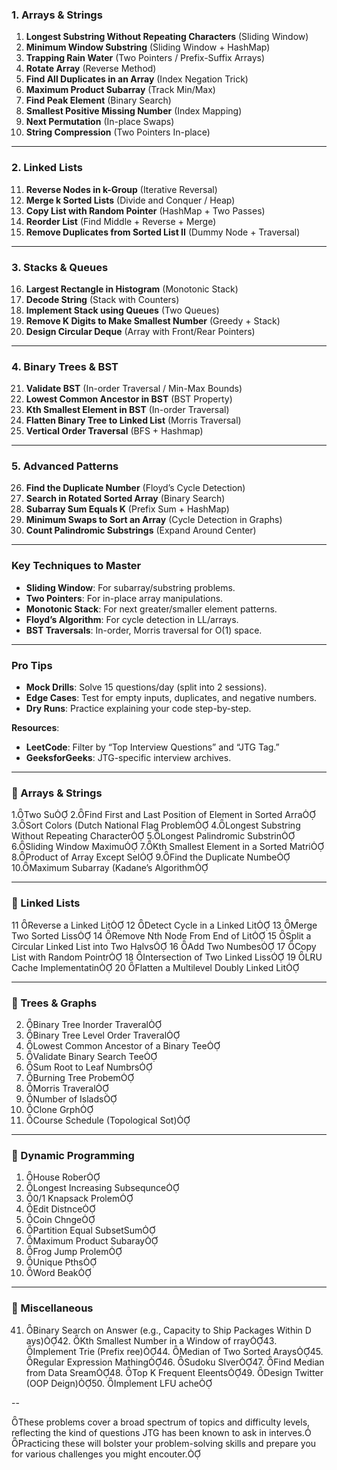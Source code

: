 
### **1. Arrays & Strings**  
1. **Longest Substring Without Repeating Characters** (Sliding Window)  
2. **Minimum Window Substring** (Sliding Window + HashMap)  
3. **Trapping Rain Water** (Two Pointers / Prefix-Suffix Arrays)  
4. **Rotate Array** (Reverse Method)  
5. **Find All Duplicates in an Array** (Index Negation Trick)  
6. **Maximum Product Subarray** (Track Min/Max)  
7. **Find Peak Element** (Binary Search)  
8. **Smallest Positive Missing Number** (Index Mapping)  
9. **Next Permutation** (In-place Swaps)  
10. **String Compression** (Two Pointers In-place)  

---

### **2. Linked Lists**  
11. **Reverse Nodes in k-Group** (Iterative Reversal)  
12. **Merge k Sorted Lists** (Divide and Conquer / Heap)  
13. **Copy List with Random Pointer** (HashMap + Two Passes)  
14. **Reorder List** (Find Middle + Reverse + Merge)  
15. **Remove Duplicates from Sorted List II** (Dummy Node + Traversal)  

---

### **3. Stacks & Queues**  
16. **Largest Rectangle in Histogram** (Monotonic Stack)  
17. **Decode String** (Stack with Counters)  
18. **Implement Stack using Queues** (Two Queues)  
19. **Remove K Digits to Make Smallest Number** (Greedy + Stack)  
20. **Design Circular Deque** (Array with Front/Rear Pointers)  

---

### **4. Binary Trees & BST**  
21. **Validate BST** (In-order Traversal / Min-Max Bounds)  
22. **Lowest Common Ancestor in BST** (BST Property)  
23. **Kth Smallest Element in BST** (In-order Traversal)  
24. **Flatten Binary Tree to Linked List** (Morris Traversal)  
25. **Vertical Order Traversal** (BFS + Hashmap)  

---

### **5. Advanced Patterns**  
26. **Find the Duplicate Number** (Floyd’s Cycle Detection)  
27. **Search in Rotated Sorted Array** (Binary Search)  
28. **Subarray Sum Equals K** (Prefix Sum + HashMap)  
29. **Minimum Swaps to Sort an Array** (Cycle Detection in Graphs)  
30. **Count Palindromic Substrings** (Expand Around Center)  

---

### **Key Techniques to Master**  
- **Sliding Window**: For subarray/substring problems.  
- **Two Pointers**: For in-place array manipulations.  
- **Monotonic Stack**: For next greater/smaller element patterns.  
- **Floyd’s Algorithm**: For cycle detection in LL/arrays.  
- **BST Traversals**: In-order, Morris traversal for O(1) space.  

---

### **Pro Tips**  
- **Mock Drills**: Solve 15 questions/day (split into 2 sessions).  
- **Edge Cases**: Test for empty inputs, duplicates, and negative numbers.  
- **Dry Runs**: Practice explaining your code step-by-step.  

**Resources**:  
- **LeetCode**: Filter by “Top Interview Questions” and “JTG Tag.”  
- **GeeksforGeeks**: JTG-specific interview archives.  

---

### 🧠 Arrays & Strings

1.Two Su
2.Find First and Last Position of Element in Sorted Arra
3.Sort Colors (Dutch National Flag Problem
4.Longest Substring Without Repeating Character
5.Longest Palindromic Substrin
6.Sliding Window Maximu
7.Kth Smallest Element in a Sorted Matri
8.Product of Array Except Sel
9.Find the Duplicate Numbe
10.Maximum Subarray (Kadane’s Algorithm

---

### 🔗 Linked Lists

11 Reverse a Linked Lit
12 Detect Cycle in a Linked Lit
13 Merge Two Sorted Liss
14 Remove Nth Node From End of Lit
15 Split a Circular Linked List into Two Halvs
16 Add Two Numbes
17 Copy List with Random Pointr
18 Intersection of Two Linked Liss
19 LRU Cache Implementatin
20 Flatten a Multilevel Doubly Linked Lit

---

### 🌲 Trees & Graphs

2. Binary Tree Inorder Traveral
2. Binary Tree Level Order Traveral
2. Lowest Common Ancestor of a Binary Tee
2. Validate Binary Search Tee
2. Sum Root to Leaf Numbrs
2. Burning Tree Probem
2. Morris Traveral
2. Number of Islads
2. Clone Grph
3. Course Schedule (Topological Sot)

---

### 🧮 Dynamic Programming

1. House Rober
2. Longest Increasing Subsequnce
3. 0/1 Knapsack Prolem
4. Edit Distnce
5. Coin Chnge
6. Partition Equal SubsetSum
7. Maximum Product Subaray
8. Frog Jump Prolem
9. Unique Pths
0. Word Beak

---

### 🧩 Miscellaneous
41. Binary Search on Answer (e.g., Capacity to Ship Packages Within D ays)42. Kth Smallest Number in a Window of rray43. Implement Trie (Prefix ree)44. Median of Two Sorted Arays45. Regular Expression Mathing46. Sudoku Slver47. Find Median from Data Sream48. Top K Frequent Eleents49. Design Twitter (OOP Deign)50. Implement LFU ache

--

These problems cover a broad spectrum of topics and difficulty levels, reflecting the kind of questions JTG has been known to ask in interves. Practicing these will bolster your problem-solving skills and prepare you for various challenges you might encouter.

